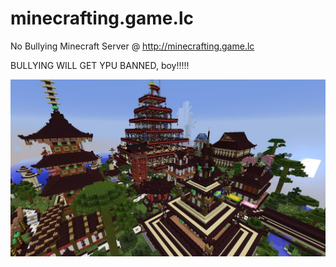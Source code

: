 # minecrafting.game.lc
No Bullying Minecraft Server @ http://minecrafting.game.lc

BULLYING WILL GET YPU BANNED, boy!!!!!

![buildigs](https://github.com/minecraftinggamelc/minecrafting.game.lc/blob/master/76A3B187-532F-4857-9447-1601A31AFDF7.jpeg)

